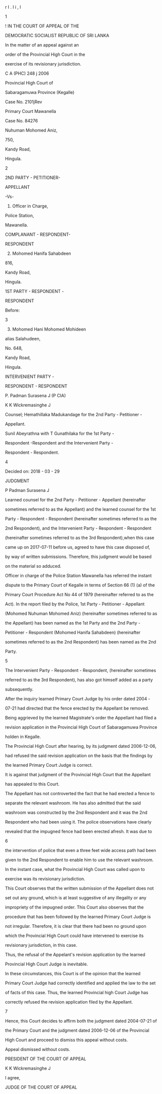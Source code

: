 r I . I i , I

1

! IN THE COURT OF APPEAL OF THE

DEMOCRATIC SOCIALIST REPUBLIC OF SRI LANKA

In the matter of an appeal against an

order of the Provincial High Court in the

exercise of its revisionary jurisdiction.

C A (PHC) 248 j 2006

Provincial High Court of

Sabaragamuwa Province (Kegalle)

Case No. 2101jRev

Primary Court Mawanella

Case No. 84276

Nuhuman Mohomed Aniz,

750,

Kandy Road,

Hingula.

2

2ND PARTY - PETITIONER-

APPELLANT

-Vs-

1. Officer in Charge,

Police Station,

Mawanella.

COMPLANANT - RESPONDENT-

RESPONDENT

2. Mohomed Hanifa Sahabdeen

816,

Kandy Road,

Hingula.

1ST PARTY - RESPONDENT -

RESPONDENT

Before:

3

3. Mohomed Hani Mohomed Mohideen

alias Salahudeen,

No. 648,

Kandy Road,

Hingula.

INTERVENIENT PARTY -

RESPONDENT - RESPONDENT

P. Padman Surasena J (P CIA)

K K Wickremasinghe J

Counsel; Hemathillaka Madukandage for the 2nd Party - Petitioner -

Appellant.

Sunil Abeyrathna with T Gunathilaka for the 1st Party -

Respondent -Respondent and the Intervenient Party -

Respondent - Respondent.

4

Decided on: 2018 - 03 - 29

JUDGMENT

P Padman Surasena J

Learned counsel for the 2nd Party - Petitioner - Appellant (hereinafter

sometimes referred to as the Appellant) and the learned counsel for the 1st

Party - Respondent - Respondent (hereinafter sometimes referred to as the

2nd Respondent), and the Intervenient Party - Respondent - Respondent

(hereinafter sometimes referred to as the 3rd Respondent),when this case

came up on 2017-07-11 before us, agreed to have this case disposed of,

by way of written submissions. Therefore, this judgment would be based

on the material so adduced.

Officer in charge of the Police Station Mawanella has referred the instant

dispute to the Primary Court of Kegalle in terms of Section 66 (1) (a) of the

Primary Court Procedure Act No 44 of 1979 (hereinafter referred to as the

Act). In the report filed by the Police, 1st Party - Petitioner - Appellant

(Mohomed Nuhuman Mohomed Aniz) (hereinafter sometimes referred to as

the Appellant) has been named as the 1st Party and the 2nd Party -

Petitioner - Respondent (Mohomed Hanifa Sahabdeen) (hereinafter

sometimes referred to as the 2nd Respondent) has been named as the 2nd

Party.

5

The Intervenient Party - Respondent - Respondent, (hereinafter sometimes

referred to as the 3rd Respondent), has also got himself added as a party

subsequently.

After the inquiry learned Primary Court Judge by his order dated 2004 -

07-21 had directed that the fence erected by the Appellant be removed.

Being aggrieved by the learned Magistrate's order the Appellant had filed a

revision application in the Provincial High Court of Sabaragamuwa Province

holden in Kegalle.

The Provincial High Court after hearing, by its judgment dated 2006-12-06,

had refused the said revision application on the basis that the findings by

the learned Primary Court Judge is correct.

It is against that judgment of the Provincial High Court that the Appellant

has appealed to this Court.

The Appellant has not controverted the fact that he had erected a fence to

separate the relevant washroom. He has also admitted that the said

washroom was constructed by the 2nd Respondent and it was the 2nd

Respondent who had been using it. The police observations have clearly

revealed that the impugned fence had been erected afresh. It was due to

6

the intervention of police that even a three feet wide access path had been

given to the 2nd Respondent to enable him to use the relevant washroom.

In the instant case, what the Provincial High Court was called upon to

exercise was its revisionary jurisdiction.

This Court observes that the written submission of the Appellant does not

set out any ground, which is at least suggestive of any illegality or any

impropriety of the impugned order. This Court also observes that the

procedure that has been followed by the learned Primary Court Judge is

not irregular. Therefore, it is clear that there had been no ground upon

which the Provincial High Court could have intervened to exercise its

revisionary jurisdiction, in this case.

Thus, the refusal of the Appelant's revision application by the learned

Provincial High Court Judge is inevitable.

In these circumstances, this Court is of the opinion that the learned

Primary Court Judge had correctly identified and applied the law to the set

of facts of this case. Thus, the learned Provincial high Court Judge has

correctly refused the revision application filed by the Appellant.

7

Hence, this Court decides to affirm both the judgment dated 2004-07-21 of

the Primary Court and the judgment dated 2006-12-06 of the Provincial

High Court and proceed to dismiss this appeal without costs.

Appeal dismissed without costs.

PRESIDENT OF THE COURT OF APPEAL

K K Wickremasinghe J

I agree,

JUDGE OF THE COURT OF APPEAL